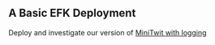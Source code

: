 
## A Basic EFK Deployment 

Deploy and investigate our version of [MiniTwit with logging](https://github.com/itu-devops/itu-minitwit-logging)









	